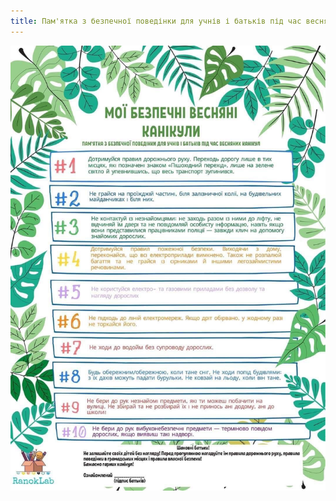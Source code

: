```yaml
---
title: Пам'ятка з безпечної поведінки для учнів і батьків під час весняних канікул
---
```


![](image.jpg)